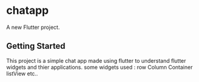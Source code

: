 # chatapp

A new Flutter project.

## Getting Started

This project is a simple chat app made using flutter to understand flutter widgets and thier applications.
some widgets used :
row
Column
Container
listView
etc..
